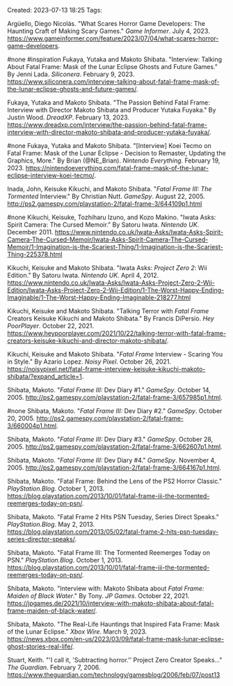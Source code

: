 Created: 2023-07-13 18:25
Tags: 

Argüello, Diego Nicolás. "What Scares Horror Game Developers: The Haunting Craft of Making Scary Games." _Game Informer_. July 4, 2023.  https://www.gameinformer.com/feature/2023/07/04/what-scares-horror-game-developers.

#none #inspiration
Fukaya, Yutaka and Makoto Shibata. "Interview: Talking About Fatal Frame: Mask of the Lunar Eclipse Ghosts and Future Games." By Jenni Lada. _Siliconera_. February 9, 2023.  https://www.siliconera.com/interview-talking-about-fatal-frame-mask-of-the-lunar-eclipse-ghosts-and-future-games/.

Fukaya, Yutaka and Makoto Shibata. "The Passion Behind Fatal Frame: Interview with Director Makoto Shibata and Producer Yutaka Fuyaka." By Justin Wood. _DreadXP_. February 13, 2023.  https://www.dreadxp.com/interview/the-passion-behind-fatal-frame-interview-with-director-makoto-shibata-and-producer-yutaka-fuyaka/.

#none 
Fukaya, Yutaka and Makoto Shibata. "[Interview] Koei Tecmo on Fatal Frame: Mask of the Lunar Eclipse - Decision to Remaster, Updating the Graphics, More." By Brian (@NE_Brian). _Nintendo Everything_. February 19, 2023.  https://nintendoeverything.com/fatal-frame-mask-of-the-lunar-eclipse-interview-koei-tecmo/.

Inada, John, Keisuke Kikuchi, and Makoto Shibata. "_Fatal Frame III: The Tormented_ Interview." By Christian Nutt. _GameSpy_. August 22, 2005.  http://ps2.gamespy.com/playstation-2/fatal-frame-3/644109p1.html

#none 
Kikuchi, Keisuke, Tozhiharu Izuno, and Kozo Makino. "Iwata Asks: Spirit Camera: The Cursed Memoir." By Satoru Iwata. _Nintendo UK_. December 2011.   https://www.nintendo.co.uk/Iwata-Asks/Iwata-Asks-Spirit-Camera-The-Cursed-Memoir/Iwata-Asks-Spirit-Camera-The-Cursed-Memoir/1-Imagination-is-the-Scariest-Thing/1-Imagination-is-the-Scariest-Thing-225378.html

Kikuchi, Keisuke and Makoto Shibata. "Iwata Asks: _Project Zero 2_: Wii Edition." By Satoru Iwata. _Nintendo UK_. April 4, 2012.   https://www.nintendo.co.uk/Iwata-Asks/Iwata-Asks-Project-Zero-2-Wii-Edition/Iwata-Asks-Project-Zero-2-Wii-Edition/1-The-Worst-Happy-Ending-Imaginable/1-The-Worst-Happy-Ending-Imaginable-218277.html

Kikuchi, Keisuke and Makoto Shibata. "Talking Terror with _Fatal Frame_ Creators Keisuke Kikuchi and Makoto Shibata." By Francis DiPersio. _Hey PoorPlayer_. October 22, 2021.  https://www.heypoorplayer.com/2021/10/22/talking-terror-with-fatal-frame-creators-keisuke-kikuchi-and-director-makoto-shibata/.

Kikuchi, Keisuke and Makoto Shibata. "_Fatal Frame_ Interview - Scaring You in Style." By Azario Lopez. _Noisy Pixel_. October 26, 2021.  https://noisypixel.net/fatal-frame-interview-keisuke-kikuchi-makoto-shibata/?expand_article=1.

Shibata, Makoto. "_Fatal Frame III:_ Dev Diary \#1." _GameSpy_. October 14, 2005.  http://ps2.gamespy.com/playstation-2/fatal-frame-3/657985p1.html.

#none
Shibata, Makoto. "_Fatal Frame III:_ Dev Diary \#2." _GameSpy_. October 20, 2005.  http://ps2.gamespy.com/playstation-2/fatal-frame-3/660004p1.html.

Shibata, Makoto. "_Fatal Frame III:_ Dev Diary \#3." _GameSpy_. October 28, 2005.  http://ps2.gamespy.com/playstation-2/fatal-frame-3/662607p1.html.

Shibata, Makoto. "_Fatal Frame III:_ Dev Diary \#4." _GameSpy_. November 4, 2005.  http://ps2.gamespy.com/playstation-2/fatal-frame-3/664167p1.html.

Shibata, Makoto. "Fatal Frame: Behind the Lens of the PS2 Horror Classic." _PlayStation.Blog_. October 1, 2013. https://blog.playstation.com/2013/10/01/fatal-frame-iii-the-tormented-reemerges-today-on-psn/.

Shibata, Makoto. "Fatal Frame 2 Hits PSN Tuesday, Series Direct Speaks." _PlayStation.Blog_. May 2, 2013. https://blog.playstation.com/2013/05/02/fatal-frame-2-hits-psn-tuesday-series-director-speaks/.

Shibata, Makoto. "Fatal Frame III: The Tormented Reemerges Today on PSN." _PlayStation.Blog_. October 1, 2013. https://blog.playstation.com/2013/10/01/fatal-frame-iii-the-tormented-reemerges-today-on-psn/.

Shibata, Makoto. "Interview with: Makoto Shibata about _Fatal Frame: Maiden of Black Water_." By Tony. _JP Games_. October 22, 2021. https://jpgames.de/2021/10/interview-with-makoto-shibata-about-fatal-frame-maiden-of-black-water/.

Shibata, Makoto. "The Real-Life Hauntings that Inspired Fata Frame: Mask of the Lunar Eclipse." _Xbox Wire_. March 9, 2023. https://news.xbox.com/en-us/2023/03/09/fatal-frame-mask-lunar-eclipse-ghost-stories-real-life/.

Stuart, Keith. "'I call it, 'Subtracting horror.'' Project Zero Creator Speaks..." _The Guardian_. February 7, 2006.  https://www.theguardian.com/technology/gamesblog/2006/feb/07/post13